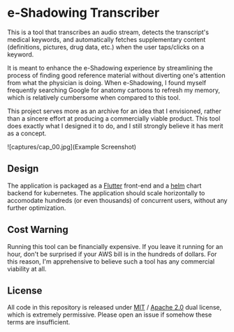 # e-Shadowing Transcriber
This is a tool that transcribes an audio stream, detects the transcript's medical keywords, and automatically fetches supplementary content (definitions, pictures, drug data, etc.) when the user taps/clicks on a keyword.

It is meant to enhance the e-Shadowing experience by streamlining the process of finding good reference material without diverting one's attention from what the physician is doing. When e-Shadowing, I found myself frequently searching Google for anatomy cartoons to refresh my memory, which is relatively cumbersome when compared to this tool.

This project serves more as an archive for an idea that I envisioned, rather than a sincere effort at producing a commercially viable product. This tool does exactly what I designed it to do, and I still strongly believe it has merit as a concept.

![captures/cap_00.jpg](Example Screenshot)

## Design
The application is packaged as a [Flutter](https://flutter.dev/) front-end and a [helm](https://helm.sh/) chart backend for kubernetes. The application should scale horizontally to accomodate hundreds (or even thousands) of concurrent users, without any further optimization.

## Cost Warning
Running this tool can be financially expensive. If you leave it running for an hour, don't be surprised if your AWS bill is in the hundreds of dollars. For this reason, I'm apprehensive to believe such a tool has any commercial viability at all.

## License
All code in this repository is released under [MIT](LICENSE-MIT) / [Apache 2.0](LICENSE-Apache) dual license, which is extremely permissive. Please open an issue if somehow these terms are insufficient.